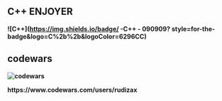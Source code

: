 <h2><b> C++ ENJOYER</h2>

![C++](https://img.shields.io/badge/ -C++ - 090909?
style=for-the-badge&logo=C%2b%2b&logoColor=6296CC)

<h2><b>codewars</h3>

![codewars](https://www.codewars.com/users/rudizax/badges/large)
<p>https://www.codewars.com/users/rudizax</p>
